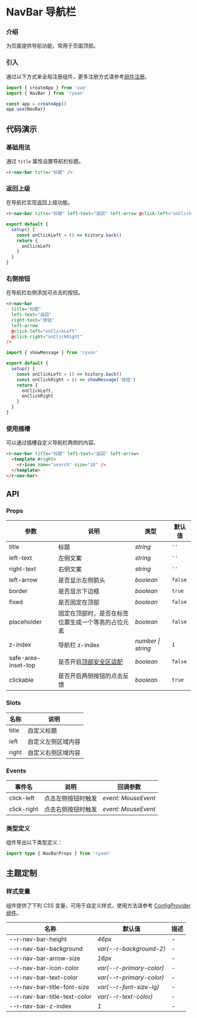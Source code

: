 # NavBar 导航栏

### 介绍

为页面提供导航功能，常用于页面顶部。

### 引入

通过以下方式来全局注册组件，更多注册方式请参考[组件注册](#/zh-CN/advanced-usage#zu-jian-zhu-ce)。

```js
import { createApp } from 'vue'
import { NavBar } from 'ryxon'

const app = createApp()
app.use(NavBar)
```

## 代码演示

### 基础用法

通过 `title` 属性设置导航栏标题。

```html
<r-nav-bar title="标题" />
```

### 返回上级

在导航栏实现返回上级功能。

```html
<r-nav-bar title="标题" left-text="返回" left-arrow @click-left="onClickLeft" />
```

```js
export default {
  setup() {
    const onClickLeft = () => history.back()
    return {
      onClickLeft
    }
  }
}
```

### 右侧按钮

在导航栏右侧添加可点击的按钮。

```html
<r-nav-bar
  title="标题"
  left-text="返回"
  right-text="按钮"
  left-arrow
  @click-left="onClickLeft"
  @click-right="onClickRight"
/>
```

```js
import { showMessage } from 'ryxon'

export default {
  setup() {
    const onClickLeft = () => history.back()
    const onClickRight = () => showMessage('按钮')
    return {
      onClickLeft,
      onClickRight
    }
  }
}
```

### 使用插槽

可以通过插槽自定义导航栏两侧的内容。

```html
<r-nav-bar title="标题" left-text="返回" left-arrow>
  <template #right>
    <r-icon name="search" size="18" />
  </template>
</r-nav-bar>
```

## API

### Props

| 参数 | 说明 | 类型 | 默认值 |
| --- | --- | --- | --- |
| title | 标题 | _string_ | `''` |
| left-text | 左侧文案 | _string_ | `''` |
| right-text | 右侧文案 | _string_ | `''` |
| left-arrow | 是否显示左侧箭头 | _boolean_ | `false` |
| border | 是否显示下边框 | _boolean_ | `true` |
| fixed | 是否固定在顶部 | _boolean_ | `false` |
| placeholder | 固定在顶部时，是否在标签位置生成一个等高的占位元素 | _boolean_ | `false` |
| z-index | 导航栏 z-index | _number \| string_ | `1` |
| safe-area-inset-top | 是否开启[顶部安全区适配](/zh/guide/advanced-usage.html#底部安全区适配) | _boolean_ | `false` |
| clickable | 是否开启两侧按钮的点击反馈 | _boolean_ | `true` |

### Slots

| 名称  | 说明               |
| ----- | ------------------ |
| title | 自定义标题         |
| left  | 自定义左侧区域内容 |
| right | 自定义右侧区域内容 |

### Events

| 事件名      | 说明               | 回调参数            |
| ----------- | ------------------ | ------------------- |
| click-left  | 点击左侧按钮时触发 | _event: MouseEvent_ |
| click-right | 点击右侧按钮时触发 | _event: MouseEvent_ |

### 类型定义

组件导出以下类型定义：

```ts
import type { NavBarProps } from 'ryxon'
```

## 主题定制

### 样式变量

组件提供了下列 CSS 变量，可用于自定义样式，使用方法请参考 [ConfigProvider 组件](/zh/component/config-provider.html)。

| 名称                         | 默认值                   | 描述 |
| ---------------------------- | ------------------------ | ---- |
| --r-nav-bar-height           | _46px_                   | -    |
| --r-nav-bar-background       | _var(--r-background-2)_  | -    |
| --r-nav-bar-arrow-size       | _16px_                   | -    |
| --r-nav-bar-icon-color       | _var(--r-primary-color)_ | -    |
| --r-nav-bar-text-color       | _var(--r-primary-color)_ | -    |
| --r-nav-bar-title-font-size  | _var(--r-font-size-lg)_  | -    |
| --r-nav-bar-title-text-color | _var(--r-text-color)_    | -    |
| --r-nav-bar-z-index          | _1_                      | -    |
